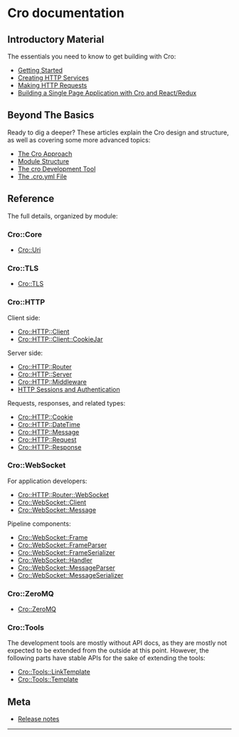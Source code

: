 # Cro documentation

## Introductory Material

The essentials you need to know to get building with Cro:

* [Getting Started](docs/intro/getstarted)
* [Creating HTTP Services](docs/intro/http-server)
* [Making HTTP Requests](docs/intro/http-client)
* [Building a Single Page Application with Cro and React/Redux](docs/intro/spa-with-cro)

## Beyond The Basics

Ready to dig a deeper? These articles explain the Cro design and structure,
as well as covering some more advanced topics:

* [The Cro Approach](docs/approach)
* [Module Structure](docs/module-structure)
* [The cro Development Tool](docs/cro-tool)
* [The .cro.yml File](docs/cro-yml)

## Reference

The full details, organized by module:

### Cro::Core

* [Cro::Uri](docs/reference/cro-uri)

### Cro::TLS

* [Cro::TLS](docs/reference/cro-tls)

### Cro::HTTP

Client side:

* [Cro::HTTP::Client](docs/reference/cro-http-client)
* [Cro::HTTP::Client::CookieJar](docs/reference/cro-http-client-cookiejar)

Server side:

* [Cro::HTTP::Router](docs/reference/cro-http-router)
* [Cro::HTTP::Server](docs/reference/cro-http-server)
* [Cro::HTTP::Middleware](docs/reference/cro-http-middleware)
* [HTTP Sessions and Authentication](docs/http-auth-and-sessions)

Requests, responses, and related types:

* [Cro::HTTP::Cookie](docs/reference/cro-http-cookie)
* [Cro::HTTP::DateTime](docs/reference/cro-http-datetime)
* [Cro::HTTP::Message](docs/reference/cro-http-message)
* [Cro::HTTP::Request](docs/reference/cro-http-request)
* [Cro::HTTP::Response](docs/reference/cro-http-response)

### Cro::WebSocket

For application developers:

* [Cro::HTTP::Router::WebSocket](docs/reference/cro-http-router-websocket)
* [Cro::WebSocket::Client](docs/reference/cro-websocket-client)
* [Cro::WebSocket::Message](docs/reference/cro-websocket-message)

Pipeline components:

* [Cro::WebSocket::Frame](docs/reference/cro-websocket-frame)
* [Cro::WebSocket::FrameParser](docs/reference/cro-websocket-frameparser)
* [Cro::WebSocket::FrameSerializer](docs/reference/cro-websocket-frameserializer)
* [Cro::WebSocket::Handler](docs/reference/cro-websocket-handler)
* [Cro::WebSocket::MessageParser](docs/reference/cro-websocket-messageparser)
* [Cro::WebSocket::MessageSerializer](docs/reference/cro-websocket-messageserializer)

### Cro::ZeroMQ

* [Cro::ZeroMQ](docs/reference/cro-zeromq)

### Cro::Tools

The development tools are mostly without API docs, as they are mostly not
expected to be extended from the outside at this point. However, the following
parts have stable APIs for the sake of extending the tools:

* [Cro::Tools::LinkTemplate](docs/reference/cro-tools-linktemplate)
* [Cro::Tools::Template](docs/reference/cro-tools-template)

## Meta

* [Release notes](docs/releases)
---
